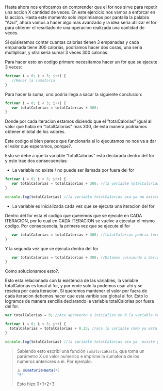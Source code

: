 Hasta ahora nos enfocamos en comprender que el for nos sirve para repetir una accion X cantidad de veces.
En este ejercicio nos vamos a enforcar en la accion.
Hasta este momento solo imprimiamos por pantalla la palabra "Azul", ahora vamos a hacer algo mas avanzado y la idea seria utilizar el for para obtener el resultado de una operacion realizada una cantidad de veces.

Si quisieramos contar cuantas calorias tienen 3 empanadas y cada empanada tiene 300 calorias, podriamos hacer dos cosas, una seria multiplicar, y otra seria sumar 3 veces 300 calorias.

Para hacer esto en codigo primero necesitamos hacer un for que se ejecute 3 veces:


```javascript
for(var i = 0; i < 3; i++) {
   //Hacer la sumatoria
}
```

Para hacer la suma, uno podria llega a sacar la siguiente conclusion:

```javascript
for(var i = 0; i < 3; i++) {
   var totalCalorias = totalCalorias + 300;
}
```

Donde por cada iteracion estamos diciendo que el "totalCalorias" igual al valor que habia en "totalCalorias" mas 300, de esta manera podriamos obtener el total de los valores.

Este codigo si bien parece que funcionaria si lo ejecutamos no nos va a dar el valor que esperamos, porque?.

Esto se debe a que la variable "totalCalorias" esta declarada dentro del for y esto trae dos consecuencias:

* La variable no existe / no puede ser llamada por fuera del for

```javascript
for(var i = 0; i < 3; i++) {
   var totalCalorias = totalCalorias + 300; //la variable totalCalorias esta declarada dentro del for y solo puede ser usada ahi dentro
}

console.log(totalCalorias) //la variable totalCalorias aca ya no existe y no puede ser consultada
```

* La variable es inicializada cada vez que se ejecuta una iteracion del for

Dentro del for esta el codigo que queremos que se ejecute en CADA ITERACION, por lo cual en CADA ITERACION se vuelve a ejecutar el mismo codigo.
Por consecuencia, la primera vez que se ejecute el for

```javascript
   var totalCalorias = totalCalorias + 300; //totalCalorias podria terminar valiendo 300
}
```

Y la segunda vez que se ejecuta dentro del for

```javascript
   var totalCalorias = totalCalorias + 300; //Estamos volviendo a declara la variable totalCalorias, por lo cual no logramos almacenar el valor anterior.
}
```

Como solucionamos esto?.

Esto esta relacionado con la existencia de las variables, la variable totalCalorias es local al for, y por ende solo la podemos usar ahi y se resetea por cada iteracion. Si queremos mantener el valor por fuera de cada iteracion debemos hacer que esta varible sea global al for. Esto lo logramos de manera sencilla declarando la variable totalCalorias por fuera del for.

```javascript
var totalCalorias = 0; //Aca aprovecho e inicializo en 0 la variable totalCalorias.

for(var i = 0; i < 5; i++) {
  totalCalorias = totalCalorias + 0.25; //aca la variable como ya esta declarada por fuera del for esta puede ser modificada durante las iteraciones y no se "reinicia"
}

console.log(totalCalorias) //la variable totalCalorias aca ya  existe y nos devuelve el valor total que buscabamos.
```

> Sabiendo esto escribí una función `sumatoriaHasta`, que toma un parámetro X un valor numerico e imprime la sumatoria de los numeros anteriores a el.
Por ejemplo: 
> 
> ```javascript
> ム sumatoriaHasta(4)
> "5"
> ```
> Esto hizo 0+1+2+3
